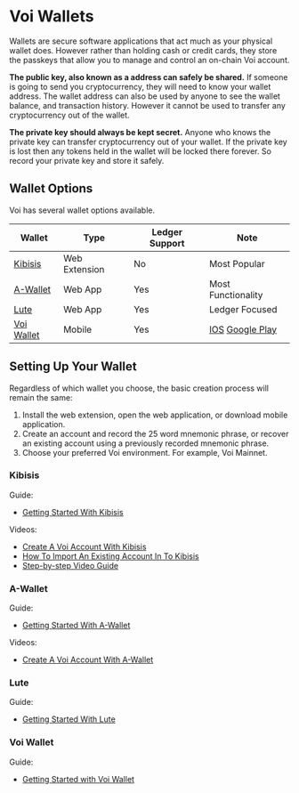 # Voi Wallets

Wallets are secure software applications that act much as your physical wallet does. However rather than holding cash or credit cards, they store the passkeys that allow you to manage and control an on-chain Voi account. 

**The public key, also known as a address can safely be shared.** If someone is going to send you cryptocurrency, they will need to know your wallet address. The wallet address can also be used by anyone to see the wallet balance, and transaction history. However it cannot be used to transfer any cryptocurrency out of the wallet.

**The private key should always be kept secret.** Anyone who knows the private key can transfer cryptocurrency out of your wallet. If the private key is lost then any tokens held in the wallet will be locked there forever. So record your private key and store it safely.

## Wallet Options

Voi has several wallet options available.

| Wallet | Type | Ledger Support | Note |
| --- | --- | --- | --- |
| [Kibisis](https://kibis.is/) | Web Extension | No | Most Popular |
| [A-Wallet](https://www.a-wallet.net/) | Web App | Yes | Most Functionality | 
| [Lute](https://lute.app/) | Web App| Yes | Ledger Focused | 
| [Voi Wallet](https://getvera.app/) | Mobile | Yes | [IOS](https://apps.apple.com/us/app/voi-wallet/id6752960399) [Google Play](https://play.google.com/store/apps/details?id=com.voinetwork.wallet) |


## Setting Up Your Wallet

Regardless of which wallet you choose, the basic creation process will remain the same: 

1. Install the web extension, open the web application, or download mobile application. 
2. Create an account and record the 25 word mnemonic phrase, or recover an existing account using a previously recorded mnemonic phrase.
3. Choose your preferred Voi environment. For example, Voi Mainnet. 

### Kibisis

Guide:

- [Getting Started With Kibisis](https://medium.com/@RachKoch/getting-started-with-kibisis-wallet-9243d8f83bde)

Videos:

- [Create A Voi Account With Kibisis](https://www.youtube.com/shorts/cgBQh1mwiRM)
- [How To Import An Existing Account In To Kibisis](https://www.youtube.com/shorts/cgBQh1mwiRM)
- [Step-by-step Video Guide](https://www.loom.com/share/c15a82c9e4dc4e5885ff962cc73bdb33?sid=889ff8d4-97a3-489c-8c8d-ef61ae4d46a8)

### A-Wallet

Guide: 

- [Getting Started With A-Wallet](https://medium.com/@RachKoch/how-to-create-an-a-wallet-a6f2709088a6)

Videos:

- [Create A Voi Account With A-Wallet](https://www.loom.com/share/0eadd1281dfd4a148b19e64c29bff1d7?sid=d5df6f03-ec2b-4c64-bf52-eab3673c75b5)

### Lute

Guide: 

- [Getting Started With Lute](https://medium.com/@RachKoch/getting-started-with-lute-wallet-9acee565c8da)

### Voi Wallet

Guide:

- [Getting Started with Voi Wallet](https://play.google.com/store/apps/details?id=com.voinetwork.wallet)
